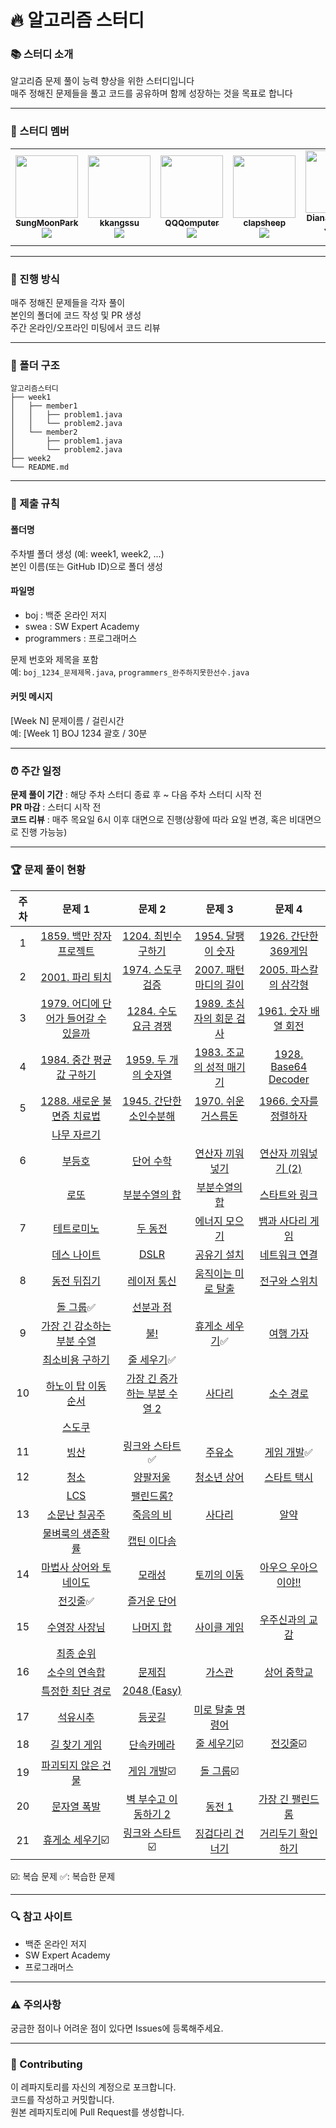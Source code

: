 # 🔥 알고리즘 스터디

### 📚 스터디 소개

알고리즘 문제 풀이 능력 향상을 위한 스터디입니다<br>
매주 정해진 문제들을 풀고 코드를 공유하며 함께 성장하는 것을 목표로 합니다

---

### 👥 스터디 멤버

<table>
  <tr>
    <td align="center"><a href="https://github.com/SungMoonPark"><img src="https://github.com/SungMoonPark.png" width="100px;" alt=""/><br />
      <sub><b>SungMoonPark</b></sub></a><br />
      <a href="https://github.com/SungMoonPark"><img src="https://img.shields.io/badge/GitHub-181717?style=flat&logo=github&logoColor=white"/></a></td>
    <td align="center"><a href="https://github.com/kkangssu"><img src="https://github.com/kkangssu.png" width="100px;" alt=""/><br />
      <sub><b>kkangssu</b></sub></a><br />
      <a href="https://github.com/kkangssu"><img src="https://img.shields.io/badge/GitHub-181717?style=flat&logo=github&logoColor=white"/></a></td>
    <td align="center"><a href="https://github.com/QQQomputer"><img src="https://github.com/QQQomputer.png" width="100px;" alt=""/><br />
      <sub><b>QQQomputer</b></sub></a><br />
      <a href="https://github.com/QQQomputer"><img src="https://img.shields.io/badge/GitHub-181717?style=flat&logo=github&logoColor=white"/></a></td>
    <td align="center"><a href="https://github.com/clapsheep"><img src="https://github.com/clapsheep.png" width="100px;" alt=""/><br />
      <sub><b>clapsheep</b></sub></a><br />
      <a href="https://github.com/clapsheep"><img src="https://img.shields.io/badge/GitHub-181717?style=flat&logo=github&logoColor=white"/></a></td>
    <td align="center"><a href="https://github.com/EliteZer0"><img src="https://github.com/EliteZer0.png" width="100px;" alt=""/><br />
      <sub><b>Diana Yeyoung Jeong</b></sub></a><br />
      <a href="https://github.com/EliteZer0"><img src="https://img.shields.io/badge/GitHub-181717?style=flat&logo=github&logoColor=white"/></a></td>
    <td align="center"><a href="https://github.com/rpeowiqu"><img src="https://github.com/rpeowiqu.png" width="100px;" alt=""/><br />
      <sub><b>JaeSeoHan</b></sub></a><br />
      <a href="https://github.com/rpeowiqu"><img src="https://img.shields.io/badge/GitHub-181717?style=flat&logo=github&logoColor=white"/></a></td>
  </tr>
</table>

---

### 📅 진행 방식

매주 정해진 문제들을 각자 풀이<br>
본인의 폴더에 코드 작성 및 PR 생성<br>
주간 온라인/오프라인 미팅에서 코드 리뷰

---

### 📁 폴더 구조

```
알고리즘스터디
├── week1
│   ├── member1
│   │   ├── problem1.java
│   │   └── problem2.java
│   └── member2
│       ├── problem1.java
│       └── problem2.java
├── week2
└── README.md
```

---

### 📌 제출 규칙

#### 폴더명

주차별 폴더 생성 (예: week1, week2, ...)<br>
본인 이름(또는 GitHub ID)으로 폴더 생성

#### 파일명

- boj : 백준 온라인 저지
- swea : SW Expert Academy
- programmers : 프로그래머스

문제 번호와 제목을 포함<br>
예: `boj_1234_문제제목.java`, `programmers_완주하지못한선수.java`

#### 커밋 메시지

[Week N] 문제이름 / 걸린시간<br>
예: [Week 1] BOJ 1234 괄호 / 30분

---

### ⏰ 주간 일정

**문제 풀이 기간** : 해당 주차 스터디 종료 후 ~ 다음 주차 스터디 시작 전 <br>
**PR 마감** : 스터디 시작 전 <br>
**코드 리뷰** : 매주 목요일 6시 이후 대면으로 진행(상황에 따라 요일 변경, 혹은 비대면으로 진행 가능능) <br>

---

### 🏆 문제 풀이 현황

| 주차 |                  문제 1                   |                 문제 2                 |                 문제 3                 |               문제 4                |
| :--: | :---------------------------------------: | :------------------------------------: | :------------------------------------: | :---------------------------------: |
|  1   |       [1859. 백만 장자 프로젝트][1]       |        [1204. 최빈수 구하기][2]        |         [1954. 달팽이 숫자][3]         |      [1926. 간단한 369게임][4]      |
|  2   |           [2001. 파리 퇴치][5]            |         [1974. 스도쿠 검증][6]         |      [2007. 패턴 마디의 길이][7]       |     [2005. 파스칼의 삼각형][8]      |
|  3   | [1979. 어디에 단어가 들어갈 수 있을까][9] |       [1284. 수도 요금 경쟁][10]       |     [1989. 초심자의 회문 검사][11]     |     [1961. 숫자 배열 회전][12]      |
|  4   |      [1984. 중간 평균값 구하기][13]       |       [1959. 두 개의 숫자열][14]       |     [1983. 조교의 성적 매기기][15]     |     [1928. Base64 Decoder][16]      |
|  5   |     [1288. 새로운 불면증 치료법][17]      |     [1945. 간단한 소인수분해][18]      |       [1970. 쉬운 거스름돈][19]        |     [1966. 숫자를 정렬하자][20]     |
|      |             [나무 자르기][21]             |
|  6   |               [부등호][22]                |            [단어 수학][23]             |         [연산자 끼워넣기][24]          |      [연산자 끼워넣기 (2)][25]      |
|      |                [로또][26]                 |          [부분수열의 합][27]           |          [부분수열의 합][28]           |         [스타트와 링크][29]         |
|  7   |             [테트로미노][30]              |             [두 동전][31]              |          [에너지 모으기][32]           |       [뱀과 사다리 게임][33]        |
|      |             [데스 나이트][34]             |               [DSLR][35]               |           [공유기 설치][36]            |         [네트워크 연결][37]         |
|  8   |             [동전 뒤집기][38]             |           [레이저 통신][39]            |        [움직이는 미로 탈출][40]        |         [전구와 스위치][41]         |
|      |      [돌 그룹][42]:white_check_mark:      |            [선분과 점][43]             |
|  9   |     [가장 긴 감소하는 부분 수열][44]      |               [불!][45]                |  [휴게소 세우기][46]:white_check_mark:  |           [여행 가자][47]           |
|      |           [최소비용 구하기][48]           |   [줄 세우기][49]:white_check_mark:    |
|  10  |         [하노이 탑 이동 순서][50]         |   [가장 긴 증가하는 부분 수열 2][51]   |              [사다리][52]              |           [소수 경로][53]           |
|      |               [스도쿠][54]                |
|  11  |                [빙산][55]                 |  [링크와 스타트][56]:white_check_mark:  |              [주유소][57]              |  [게임 개발][58]:white_check_mark:  |
|  12  |                [청소][59]                 |             [양팔저울][60]             |           [청소년 상어][61]            |          [스타트 택시][62]          |
|      |                 [LCS][63]                 |            [팰린드롬?][64]             |
|  13  |            [소문난 칠공주][65]            |            [죽음의 비][66]             |              [사다리][67]              |             [알약][68]              |
|      |          [물벼룩의 생존확률][69]          |           [캡틴 이다솜][70]            |
|  14  |       [마법사 상어와 토네이도][71]        |              [모래성][72]              |           [토끼의 이동][73]            |      [아우으 우아으이야!!][74]      |
|      |      [전깃줄][75]:white_check_mark:       |           [즐거운 단어][76]            |
|  15  |            [수영장 사장님][77]            |            [나머지 합][78]             |           [사이클 게임][79]            |        [우주신과의 교감][80]        |
|      |              [최종 순위][81]              |
|  16  |            [소수의 연속합][82]            |              [문제집][83]              |              [가스관][84]              |          [상어 중학교][85]          |
|      |          [특정한 최단 경로][86]           |           [2048 (Easy)][87]            |
|  17  |              [석유시추][88]               |              [등굣길][89]              |         [미로 탈출 명령어][90]         |
|  18  |            [길 찾기 게임][91]             |            [단속카메라][92]            | [줄 세우기][49]:ballot_box_with_check: | [전깃줄][75]:ballot_box_with_check: |
|  19  |         [파괴되지 않은 건물][93]          | [게임 개발][58]:ballot_box_with_check: |  [돌 그룹][42]:ballot_box_with_check:  |
|  20  |             [문자열 폭발][94]             |       [벽 부수고 이동하기 2][95]       |             [동전 1][96]              |       [가장 긴 팰린드롬][97]       |
|  21  |  [휴게소 세우기][46]:ballot_box_with_check:  |  [링크와 스타트][56]:ballot_box_with_check:  |  [징검다리 건너기][98]  |  [거리두기 확인하기][99]  |

:ballot_box_with_check:: 복습 문제
:white_check_mark:: 복습한 문제

[1]: https://swexpertacademy.com/main/code/problem/problemDetail.do?contestProbId=AV5LrsUaDxcDFAXc&
[2]: https://swexpertacademy.com/main/code/problem/problemDetail.do?contestProbId=AV13zo1KAAACFAYh
[3]: https://swexpertacademy.com/main/code/problem/problemDetail.do?contestProbId=AV5PobmqAPoDFAUq
[4]: https://swexpertacademy.com/main/code/problem/problemDetail.do?contestProbId=AV5PTeo6AHUDFAUq
[5]: https://swexpertacademy.com/main/code/problem/problemDetail.do?contestProbId=AV5PzOCKAigDFAUq
[6]: https://swexpertacademy.com/main/code/problem/problemDetail.do?contestProbId=AV5Psz16AYEDFAUq
[7]: https://swexpertacademy.com/main/code/problem/problemDetail.do?contestProbId=AV5P1kNKAl8DFAUq
[8]: https://swexpertacademy.com/main/code/problem/problemDetail.do?contestProbId=AV5P0-h6Ak4DFAUq
[9]: https://swexpertacademy.com/main/code/problem/problemDetail.do?contestProbId=AV5PuPq6AaQDFAUq
[10]: https://swexpertacademy.com/main/code/problem/problemDetail.do?contestProbId=AV189xUaI8UCFAZN
[11]: https://swexpertacademy.com/main/code/problem/problemDetail.do?contestProbId=AV5PyTLqAf4DFAUq
[12]: https://swexpertacademy.com/main/code/problem/problemDetail.do?contestProbId=AV5Pq-OKAVYDFAUq
[13]: https://swexpertacademy.com/main/code/problem/problemDetail.do?contestProbId=AV5Pw_-KAdcDFAUq
[14]: https://swexpertacademy.com/main/code/problem/problemDetail.do?contestProbId=AV5PpoFaAS4DFAUq
[15]: https://swexpertacademy.com/main/code/problem/problemDetail.do?contestProbId=AV5PwGK6AcIDFAUq
[16]: https://swexpertacademy.com/main/code/problem/problemDetail.do?contestProbId=AV5PR4DKAG0DFAUq
[17]: https://swexpertacademy.com/main/code/problem/problemDetail.do?contestProbId=AV18_yw6I9MCFAZN
[18]: https://swexpertacademy.com/main/code/problem/problemDetail.do?contestProbId=AV5Pl0Q6ANQDFAUq
[19]: https://swexpertacademy.com/main/code/problem/problemDetail.do?contestProbId=AV5PsIl6AXIDFAUq
[20]: https://swexpertacademy.com/main/code/problem/problemDetail.do?contestProbId=AV5PrmyKAWEDFAUq
[21]: https://www.acmicpc.net/problem/2805
[22]: https://www.acmicpc.net/problem/2529
[23]: https://www.acmicpc.net/problem/1339
[24]: https://www.acmicpc.net/problem/14888
[25]: https://www.acmicpc.net/problem/15658
[26]: https://www.acmicpc.net/problem/6603
[27]: https://www.acmicpc.net/problem/1182
[28]: https://www.acmicpc.net/problem/14225
[29]: https://www.acmicpc.net/problem/14889
[30]: https://www.acmicpc.net/problem/14500
[31]: https://www.acmicpc.net/problem/16197
[32]: https://www.acmicpc.net/problem/16198
[33]: https://www.acmicpc.net/problem/16928
[34]: https://www.acmicpc.net/problem/16948
[35]: https://www.acmicpc.net/problem/9019
[36]: https://www.acmicpc.net/problem/2110
[37]: https://www.acmicpc.net/problem/1922
[38]: https://www.acmicpc.net/problem/1285
[39]: https://www.acmicpc.net/problem/6087
[40]: https://www.acmicpc.net/problem/16954
[41]: https://www.acmicpc.net/problem/2138
[42]: https://www.acmicpc.net/problem/12886
[43]: https://www.acmicpc.net/problem/1164
[44]: https://www.acmicpc.net/problem/11722
[45]: https://www.acmicpc.net/problem/4179
[46]: https://www.acmicpc.net/problem/1477
[47]: https://www.acmicpc.net/problem/1976
[48]: https://www.acmicpc.net/problem/1916
[49]: https://www.acmicpc.net/problem/2252
[50]: https://www.acmicpc.net/problem/11729
[51]: https://www.acmicpc.net/problem/12015
[52]: https://www.acmicpc.net/problem/2022
[53]: https://www.acmicpc.net/problem/1963
[54]: https://www.acmicpc.net/problem/2580
[55]: https://www.acmicpc.net/problem/2573
[56]: https://www.acmicpc.net/problem/15661
[57]: https://www.acmicpc.net/problem/13308
[58]: https://www.acmicpc.net/problem/1516
[59]: https://www.acmicpc.net/problem/27232
[60]: https://www.acmicpc.net/problem/2629
[61]: https://www.acmicpc.net/problem/19236
[62]: https://www.acmicpc.net/problem/19238
[63]: https://www.acmicpc.net/problem/9251
[64]: https://www.acmicpc.net/problem/10942
[65]: https://www.acmicpc.net/problem/1941
[66]: https://www.acmicpc.net/problem/22944
[67]: https://www.acmicpc.net/problem/2528
[68]: https://www.acmicpc.net/problem/4811
[69]: https://www.acmicpc.net/problem/13703
[70]: https://www.acmicpc.net/problem/1660
[71]: https://www.acmicpc.net/problem/20057
[72]: https://www.acmicpc.net/problem/10711
[73]: https://www.acmicpc.net/problem/3101
[74]: https://www.acmicpc.net/problem/15922
[75]: https://www.acmicpc.net/problem/2565
[76]: https://www.acmicpc.net/problem/2922
[77]: https://www.acmicpc.net/problem/15730
[78]: https://www.acmicpc.net/problem/10986
[79]: https://www.acmicpc.net/problem/20040
[80]: https://www.acmicpc.net/problem/1774
[81]: https://www.acmicpc.net/problem/3665
[82]: https://www.acmicpc.net/problem/1644
[83]: https://www.acmicpc.net/problem/1766
[84]: https://www.acmicpc.net/problem/2931
[85]: https://www.acmicpc.net/problem/21609
[86]: https://www.acmicpc.net/problem/1504
[87]: https://www.acmicpc.net/problem/12100
[88]: https://school.programmers.co.kr/learn/courses/30/lessons/250136
[89]: https://school.programmers.co.kr/learn/courses/30/lessons/42898
[90]: https://school.programmers.co.kr/learn/courses/30/lessons/150365
[91]: https://school.programmers.co.kr/learn/courses/30/lessons/42892
[92]: https://school.programmers.co.kr/learn/courses/30/lessons/42884
[93]: https://school.programmers.co.kr/learn/courses/30/lessons/92344
[94]: https://www.acmicpc.net/problem/9935
[95]: https://www.acmicpc.net/problem/14442
[96]: https://www.acmicpc.net/problem/2293
[97]: https://school.programmers.co.kr/learn/courses/30/lessons/12904
[98]: https://school.programmers.co.kr/learn/courses/30/lessons/64062
[99]: https://school.programmers.co.kr/learn/courses/30/lessons/81302

---

### 🔍 참고 사이트

- 백준 온라인 저지
- SW Expert Academy
- 프로그래머스

---

### ⚠️ 주의사항

궁금한 점이나 어려운 점이 있다면 Issues에 등록해주세요.

---

### 🤝 Contributing

이 레파지토리를 자신의 계정으로 포크합니다.<br>
코드를 작성하고 커밋합니다.<br>
원본 레파지토리에 Pull Request를 생성합니다.
